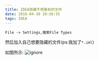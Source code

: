 ```yaml
---
title: IDEA隐藏不想看到的文件
date: 2016-04-30 20:56:55
tags: IDEA
---
```


`File -> Settings,搜索File Types`

然后加入自己想要隐藏的文件(ps:我加了`*.iml`)
<!--more-->
如图所示:
![ignore](https://gitee.com/zhangguodong/image/raw/master/picgo/ignore.png)